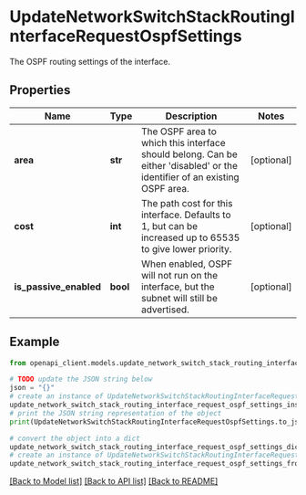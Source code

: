 # UpdateNetworkSwitchStackRoutingInterfaceRequestOspfSettings

The OSPF routing settings of the interface.

## Properties

Name | Type | Description | Notes
------------ | ------------- | ------------- | -------------
**area** | **str** | The OSPF area to which this interface should belong. Can be either &#39;disabled&#39; or the identifier of an existing OSPF area. | [optional] 
**cost** | **int** | The path cost for this interface. Defaults to 1, but can be increased up to 65535 to give lower priority. | [optional] 
**is_passive_enabled** | **bool** | When enabled, OSPF will not run on the interface, but the subnet will still be advertised. | [optional] 

## Example

```python
from openapi_client.models.update_network_switch_stack_routing_interface_request_ospf_settings import UpdateNetworkSwitchStackRoutingInterfaceRequestOspfSettings

# TODO update the JSON string below
json = "{}"
# create an instance of UpdateNetworkSwitchStackRoutingInterfaceRequestOspfSettings from a JSON string
update_network_switch_stack_routing_interface_request_ospf_settings_instance = UpdateNetworkSwitchStackRoutingInterfaceRequestOspfSettings.from_json(json)
# print the JSON string representation of the object
print(UpdateNetworkSwitchStackRoutingInterfaceRequestOspfSettings.to_json())

# convert the object into a dict
update_network_switch_stack_routing_interface_request_ospf_settings_dict = update_network_switch_stack_routing_interface_request_ospf_settings_instance.to_dict()
# create an instance of UpdateNetworkSwitchStackRoutingInterfaceRequestOspfSettings from a dict
update_network_switch_stack_routing_interface_request_ospf_settings_from_dict = UpdateNetworkSwitchStackRoutingInterfaceRequestOspfSettings.from_dict(update_network_switch_stack_routing_interface_request_ospf_settings_dict)
```
[[Back to Model list]](../README.md#documentation-for-models) [[Back to API list]](../README.md#documentation-for-api-endpoints) [[Back to README]](../README.md)


